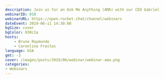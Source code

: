 ```yaml
---
description: Join us for an Ask Me Anything (AMA) with our CEO Gabriel Engel.  Gabriel will be answering your questions and discussing current developments, product launches, investment and much much more.
webinarID: 010
webinarURL: https://open.rocket.chat/channel/webinars
dateEvent: 2019-06-11 14:30:00
bgSize: cover
bgColor: 030c1a
hosts:
    - Bruno Raymundo
    - Caronlina Freitas
language: USA
gmt: -3
cover: /images/posts/2019/06/webinar/webinar-ama.png
categories:
- Webinars
---
```


